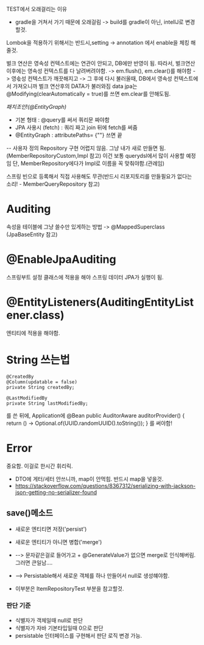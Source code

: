TEST에서 오래걸리는 이유
- gradle을 거쳐서 가기 때문에 오래걸림
->  build를 gradle이 아닌, intellJ로 변경할것.

Lombok을 적용하기 위해서는  반드시,setting -> annotation 에서 enable을 체킹 해줄것.

벌크 연산은 영속성 컨텍스트에는 연관이 안되고, DB에만 반영이 됨.
따라서, 벌크연산 이후에는 영속성 컨텍스트를 다 날려버려야함.
-> em.flush(), em.clear()를 해야함 -> 영솏성 컨텍스트가 깨끗해지고 -> 그 후에 다시 불러올때, DB에서 영속성 컨텍스트에서 가져오니까 벌크 연산후의 DATA가 불러와짐
data jpa는 @Modifying(clearAutomatically = true)를 쓰면 em.clear를 안해도됨.


*패치조인!(@EntityGraph)*
- 기본 형태 : @query를 써서 쿼리문 짜야함
- JPA 사용시 (fetch) : 쿼리 짜고 join 뒤에 fetch를 써줌
- @EntityGraph : attributePaths= {""} 쓰면 끝


-- 사용자 정의 Repository 구현
어렵지 않음. 그냥 내가 새로 만들면 됨.(MemberRepositoryCustom,Impl 참고)
이건 보통 querydsl에서 많이 사용할 예정임
단, MemberRepository에다가 Impl로 이름을 꼭 맞춰야함.(관례임)

스프링 빈으로 등록해서 직접 사용해도 무관(반드시 리포지토리를 만들필요가 없다는 소리! - MemberQueryRepository 참고)


# Auditing
속성을 테이블에 그냥 쓸수만 있게하는 방법 -> @MappedSuperclass
(JpaBaseEntity 참고)

# @EnableJpaAuditing
스프링부트 설정 클래스에 적용을 해야  스프링 데이터 JPA가 실행이 됨.

# @EntityListeners(AuditingEntityListener.class)
엔티티에 적용을 해야함.

# String 쓰는법
    @CreatedBy
    @Column(updatable = false)
    private String createdBy;

    @LastModifiedBy
    private String lastModifiedBy;
를 쓴 뒤에, Application에
    @Bean
    public AuditorAware<String> auditorProvider() {
    return () -> Optional.of(UUID.randomUUID().toString());
    }
를 써야함!

# Error 
중요함. 이걸로 한시간 휘리릭.
- DTO에 게터/세터 안쓰니까, map이 안먹힘. 반드시 map을 넣을것.
- https://stackoverflow.com/questions/8367312/serializing-with-jackson-json-getting-no-serializer-found


## save()메소드
- 새로운 엔티티면 저장('persist')
- 새로운 엔티티가 아니면 병합('merge')

- --> 문자같은걸로 들어가고 + @GenerateValue가 없으면 merge로 인식해버림. 그러면 큰일남....
- --> Persistable해서 새로운 객체를 하나 만들어서 null로 생성햬야함.
- 이부분은 ItemRepositoryTest 부분을 참고할것.

### 판단 기준
- 식별자가 객체일때 null로 판단
- 식별자가 자바 기본타입일때 0으로 판단
- persistable  인터페이스를 구현해서 판단 로직 변경 가능.